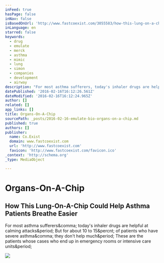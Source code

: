 ```yaml
---
inFeed: true
hasPage: false
inNav: false
isBasedOnUrl: 'http://www.fastcoexist.com/3055583/how-this-lung-on-a-chip-could-help-asthma-patients-breathe-easier?utm_content=bufferf1d2d&utm_medium=social&utm_source=twitter.com&utm_campaign=buffer'
inLanguage: en
starred: false
keywords:
  - drug
  - emulate
  - merck
  - asthma
  - mimic
  - lung
  - simon
  - companies
  - development
  - airway
description: "For most asthma sufferers, today's inhaler drugs are helpful at calming attacks. But for about 10 to 15% of patients who have severe asthma, they don't help much. These are the patients whose cases who end up in emergency rooms or intensive care units."
datePublished: '2016-02-16T16:12:26.561Z'
dateModified: '2016-02-16T16:12:24.965Z'
author: []
related: []
app_links: []
title: Organs-On-A-Chip
sourcePath: _posts/2016-02-16-emulate-bio-organs-on-a-chip.md
published: true
authors: []
publisher:
  name: Co.Exist
  domain: www.fastcoexist.com
  url: 'http://www.fastcoexist.com'
  favicon: 'http://www.fastcoexist.com/favicon.ico'
_context: 'http://schema.org'
_type: MediaObject

---
```

# Organs-On-A-Chip

<article style=""><h1>How This Lung-On-A-Chip Could Help Asthma Patients Breathe Easier</h1><p>For most asthma sufferers&amp;comma; today's inhaler drugs are helpful at calming attacks&amp;period; But for about 10 to 15&amp;percnt; of patients who have severe asthma&amp;comma; they don't help much&amp;period; These are the patients whose cases who end up in emergency rooms or intensive care units&amp;period;</p><img src="http://b.fastcompany.net/multisite_files/fastcompany/imagecache/inline-large/inline/2016/02/3055583-inline-s-2-how-a-lung-on-a-chip-could-help-asthma-patients.jpg" /></article>
